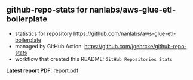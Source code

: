 ## github-repo-stats for nanlabs/aws-glue-etl-boilerplate

- statistics for repository https://github.com/nanlabs/aws-glue-etl-boilerplate
- managed by GitHub Action: https://github.com/jgehrcke/github-repo-stats
- workflow that created this README: `GitHub Repositories Stats`

**Latest report PDF**: [report.pdf](https://github.com/nanlabs/awesome-nan/raw/github-repo-stats/nanlabs/aws-glue-etl-boilerplate/latest-report/report.pdf)

